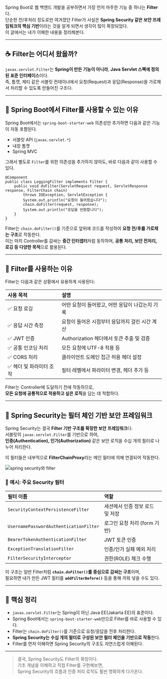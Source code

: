 <p>Spring Boot로 웹 백엔드 개발을 공부하면서 가장 먼저 마주한 기능 중 하나는 <strong>Filter</strong>다.<br />단순한 전/후처리 정도로만 여겨졌던 Filter가 사실은 <strong>Spring Security 같은 보안 프레임워크의 핵심 기반</strong>이라는 것을 알게 되면서 생각이 많이 확장되었다.<br />이 글에서는 내가 이해한 내용을 정리해본다.</p>
<hr />
<h2 id="☕-filter는-어디서-왔을까">☕ Filter는 어디서 왔을까?</h2>
<p><code>javax.servlet.Filter</code>는 <strong>Spring이 만든 기능이 아니라</strong>,  
<strong>Java Servlet 스펙에 정의된 표준 인터페이스</strong>이다.<br />즉, 톰캣, 제티 같은 서블릿 컨테이너에서 요청(Request)과 응답(Response)을 가로채서 처리할 수 있도록 만들어진 구조다.</p>
<hr />
<h2 id="🚀-spring-boot에서-filter를-사용할-수-있는-이유">🚀 Spring Boot에서 Filter를 사용할 수 있는 이유</h2>
<p>Spring Boot에서는 <code>spring-boot-starter-web</code> 의존성만 추가하면 다음과 같은 기능이 자동 포함된다.</p>
<ul>
<li>서블릿 API (<code>javax.servlet.*</code>)</li>
<li>내장 톰캣</li>
<li>Spring MVC</li>
</ul>
<p>그래서 별도로 <code>Filter</code>를 위한 의존성을 추가하지 않아도, 바로 다음과 같이 사용할 수 있다.</p>
<pre><code class="language-java">@Component
public class LoggingFilter implements Filter {
    public void doFilter(ServletRequest request, ServletResponse response, FilterChain chain)
        throws IOException, ServletException {
        System.out.println(&quot;요청이 들어왔습니다&quot;);
        chain.doFilter(request, response);
        System.out.println(&quot;응답을 반환합니다&quot;);
    }
}</code></pre>
<p>Filter는 <code>chain.doFilter()</code>를 기준으로 앞뒤에 코드를 작성하여 <strong>요청 전/후를 가로채는 구조</strong>로 작동한다.<br />이는 마치 Controller를 감싸는 <strong>중간 인터셉터</strong>처럼 동작하며, <strong>공통 처리, 보안 전처리, 로깅 등 다양한 목적</strong>으로 활용된다.</p>
<hr />
<h2 id="🎯-filter를-사용하는-이유">🎯 Filter를 사용하는 이유</h2>
<p>Filter는 다음과 같은 상황에서 유용하게 사용된다:</p>
<table>
<thead>
<tr>
<th align="left">사용 목적</th>
<th align="left">설명</th>
</tr>
</thead>
<tbody><tr>
<td align="left">✅ 요청 로깅</td>
<td align="left">어떤 요청이 들어왔고, 어떤 응답이 나갔는지 기록</td>
</tr>
<tr>
<td align="left">✅ 응답 시간 측정</td>
<td align="left">요청이 들어온 시점부터 응답까지 걸린 시간 계산</td>
</tr>
<tr>
<td align="left">✅ JWT 인증</td>
<td align="left">Authorization 헤더에서 토큰 추출 및 검증</td>
</tr>
<tr>
<td align="left">✅ 공통 인코딩 처리</td>
<td align="left">모든 요청에 UTF-8 적용 등</td>
</tr>
<tr>
<td align="left">✅ CORS 처리</td>
<td align="left">클라이언트 도메인 접근 허용 헤더 설정</td>
</tr>
<tr>
<td align="left">✅ 헤더 및 파라미터 조작</td>
<td align="left">필터 레벨에서 파라미터 변경, 헤더 추가 등</td>
</tr>
</tbody></table>
<p>Filter는 Controller에 도달하기 전에 작동하므로,<br /><strong>모든 요청에 공통적으로 적용하고 싶은 로직</strong>을 담는 데 적합하다.</p>
<hr />
<h2 id="🔐-spring-security는-필터-체인-기반-보안-프레임워크">🔐 Spring Security는 필터 체인 기반 보안 프레임워크</h2>
<p>Spring Security는 결국 <strong>Filter 기반 구조를 확장한 보안 프레임워크</strong>다.<br />서블릿의 <code>javax.servlet.Filter</code>를 기반으로 하여,<br /><strong>인증(Authentication), 인가(Authorization)</strong> 같은 보안 로직을 수십 개의 필터로 나누어 처리한다.</p>
<p>이 필터들은 내부적으로 <strong>FilterChainProxy</strong>라는 메인 필터에 의해 연결되어 작동한다.</p>
<p><img alt="spring security와 filter" src="https://docs.spring.io/spring-security/reference/_images/servlet/architecture/filterchainproxy.png" /></p>
<h3 id="🔗-예시-주요-security-필터">🔗 예시: 주요 Security 필터</h3>
<table>
<thead>
<tr>
<th align="left">필터 이름</th>
<th align="left">역할</th>
</tr>
</thead>
<tbody><tr>
<td align="left"><code>SecurityContextPersistenceFilter</code></td>
<td align="left">세션에서 인증 정보 로드 및 저장</td>
</tr>
<tr>
<td align="left"><code>UsernamePasswordAuthenticationFilter</code></td>
<td align="left">로그인 요청 처리 (form 기반)</td>
</tr>
<tr>
<td align="left"><code>BearerTokenAuthenticationFilter</code></td>
<td align="left">JWT 토큰 인증</td>
</tr>
<tr>
<td align="left"><code>ExceptionTranslationFilter</code></td>
<td align="left">인증/인가 실패 예외 처리</td>
</tr>
<tr>
<td align="left"><code>FilterSecurityInterceptor</code></td>
<td align="left">권한(ROLE) 체크 수행</td>
</tr>
</tbody></table>
<p>이 구조는 일반 Filter처럼 <strong><code>chain.doFilter()</code>를 중심으로 감싸는 구조</strong>이며,<br />필요하면 내가 만든 JWT 필터를 <strong><code>addFilterBefore()</code></strong> 등을 통해 끼워 넣을 수도 있다.</p>
<hr />
<h2 id="🧠-핵심-정리">🧠 핵심 정리</h2>
<ul>
<li><code>javax.servlet.Filter</code>는 Spring이 아닌 Java EE(Jakarta EE)의 표준이다.</li>
<li>Spring Boot에서는 <code>spring-boot-starter-web</code>만으로 Filter를 바로 사용할 수 있다.</li>
<li>Filter는 <code>chain.doFilter()</code>를 기준으로 요청/응답을 전후 처리한다.</li>
<li><strong>Spring Security는 수십 개의 필터로 구성된 보안 필터 체인을 기반으로 작동</strong>한다.</li>
<li>Filter를 먼저 이해하면 Spring Security의 구조도 자연스럽게 이해된다.</li>
</ul>
<hr />
<blockquote>
<p>결국, Spring Security도 Filter의 확장이다.<br />기초 개념을 이해하고 직접 Filter를 구현해보면,<br />Spring Security의 흐름과 인증 처리 로직도 훨씬 명확하게 다가온다.</p>
</blockquote>